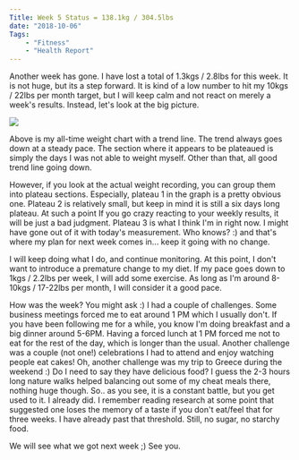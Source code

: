 ```yaml
---
Title: Week 5 Status = 138.1kg / 304.5lbs
date: "2018-10-06" 
Tags: 
    - "Fitness"
    - "Health Report"
---
```


Another week has gone. I have lost a total of 1.3kgs / 2.8lbs for this week. It is not huge, but its a step forward. It is kind of a low number to hit my 10kgs / 22lbs per month target, but I will keep calm and not react on merely a week's results. Instead, let's look at the big picture.

![](/media/2018/plateau-analysis-month1.png)

Above is my all-time weight chart with a trend line. The trend always goes down at a steady pace. The section where it appears to be plateaued is simply the days I was not able to weight myself. Other than that, all good trend line going down.

However, if you look at the actual weight recording, you can group them into plateau sections. Especially, plateau 1 in the graph is a pretty obvious one. Plateau 2 is relatively small, but keep in mind it is still a six days long plateau. At such a point If you go crazy reacting to your weekly results, it will be just a bad judgment. Plateau 3 is what I think I'm in right now. I might have gone out of it with today's measurement. Who knows? :) and that's where my plan for next week comes in... keep it going with no change.

I will keep doing what I do, and continue monitoring. At this point, I don't want to introduce a premature change to my diet. If my pace goes down to 1kgs / 2.2lbs per week, I will add some exercise. As long as I'm around 8-10kgs / 17-22lbs per month, I will consider it a good pace.

How was the week? You might ask :) I had a couple of challenges. Some business meetings forced me to eat around 1 PM which I usually don't. If you have been following me for a while, you know I'm doing breakfast and a big dinner around 5-6PM. Having a forced lunch at 1 PM forced me not to eat for the rest of the day, which is longer than the usual. Another challenge was a couple (not one!) celebrations I had to attend and enjoy watching people eat cakes! Oh, another challenge was my trip to Greece during the weekend :) Do I need to say they have delicious food? I guess the 2-3 hours long nature walks helped balancing out some of my cheat meals there, nothing huge though. So.. as you see, it is a constant battle, but you get used to it. I already did. I remember reading research at some point that suggested one loses the memory of a taste if you don't eat/feel that for three weeks. I have already past that threshold. Still, no sugar, no starchy food.

We will see what we got next week ;) See you.